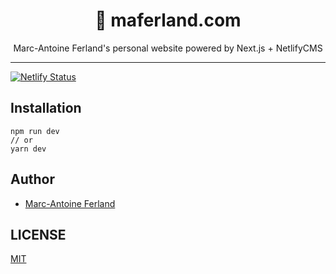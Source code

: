 <div align="center">
<h1>💈 maferland.com</h1>

<p>Marc-Antoine Ferland's personal website powered by Next.js + NetlifyCMS</p>
</div>

---

[![Netlify Status](https://api.netlify.com/api/v1/badges/26bd2060-10dd-425f-a388-80e12ba4ef8b/deploy-status)](https://app.netlify.com/sites/maferland/deploys)

## Installation

```
npm run dev
// or
yarn dev
```

## Author

- [Marc-Antoine Ferland](https://maferland.com)

## LICENSE

[MIT](LICENSE)
